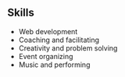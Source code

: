 ## Skills

* <i class="fa fa-check-square-o"></i> Web development
* <i class="fa fa-check-square-o"></i> Coaching and facilitating
* <i class="fa fa-check-square-o"></i> Creativity and problem solving 
* <i class="fa fa-check-square-o"></i> Event organizing 
* <i class="fa fa-check-square-o"></i> Music and performing
